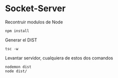 # Socket-Server

Recontruir modulos de Node
```
npm install
```

Generar el DIST
```
tsc -w
```

Levantar servidor, cualquiera de estos dos comandos
```
nodemon dist 
node dist/
```
